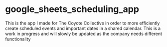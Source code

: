 # google_sheets_scheduling_app
This is the app I made for The Coyote Collective in order to more efficiently create scheduled events and important dates in a shared calendar. This is a work in progress and will slowly be updated as the company needs different functionality
